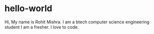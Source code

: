 # hello-world
Hi, My name is Rohit Mishra.
I am a btech computer science engineering student
I am a fresher.
I love to code.
